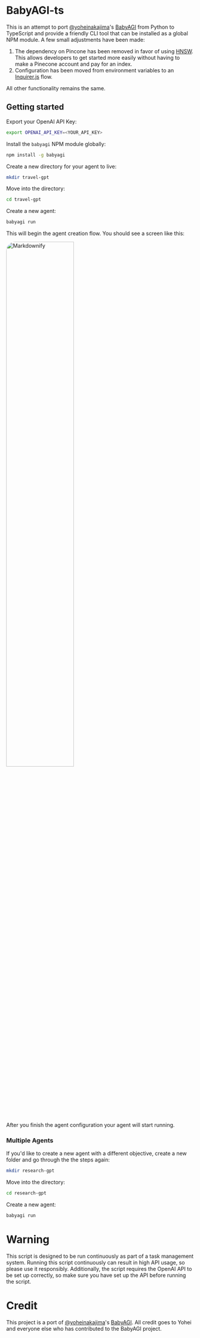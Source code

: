 # BabyAGI-ts

This is an attempt to port [@yoheinakajima](https://twitter.com/yoheinakajima)'s [BabyAGI](https://github.com/yoheinakajima/babyagi) from Python to TypeScript and provide a friendly CLI tool that can be installed as a global NPM module. A few small adjustments have been made:

1. The dependency on Pincone has been removed in favor of using [HNSW](https://www.npmjs.com/package/hnswlib-node). This allows developers to get started more easily without having to make a Pinecone account and pay for an index.
2. Configuration has been moved from environment variables to an [Inquirer.js](https://www.npmjs.com/package/inquirer) flow.

All other functionality remains the same.

## Getting started

Export your OpenAI API Key:
```bash
export OPENAI_API_KEY=<YOUR_API_KEY>
```

Install the `babyagi` NPM module globally:

```bash
npm install -g babyagi
```

Create a new directory for your agent to live:

```bash
mkdir travel-gpt
```

Move into the directory:
```bash
cd travel-gpt
```

Create a new agent:
```bash
babyagi run
```

This will begin the agent creation flow. You should see a screen like this:

<img src="https://raw.githubusercontent.com/context-labs/babyagi-ts/master/assets/babyagi-config.png" alt="Markdownify" width="60%" style="border-radius:24px;">

After you finish the agent configuration your agent will start running.

### Multiple Agents

If you'd like to create a new agent with a different objective, create a new folder and go through the the steps again:

```bash
mkdir research-gpt
```

Move into the directory:
```bash
cd research-gpt
```

Create a new agent:
```bash
babyagi run
```

# Warning
This script is designed to be run continuously as part of a task management system. Running this script continuously can result in high API usage, so please use it responsibly. Additionally, the script requires the OpenAI API to be set up correctly, so make sure you have set up the API before running the script.


# Credit
This project is a port of [@yoheinakajima](https://twitter.com/yoheinakajima)'s [BabyAGI](https://github.com/yoheinakajima/babyagi). All credit goes to Yohei and everyone else who has contributed to the BabyAGI project.




